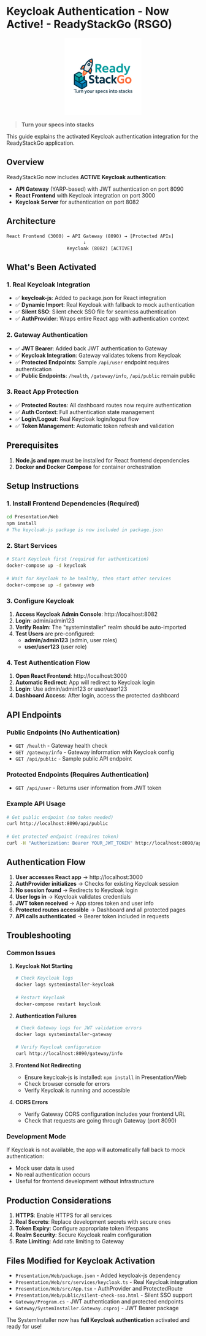 # Keycloak Authentication - Now Active! - ReadyStackGo (RSGO)

<div align="center">
  <img src="assets/logo.png" alt="ReadyStackGo Logo" width="200">
</div>

> **Turn your specs into stacks**

This guide explains the activated Keycloak authentication integration for the ReadyStackGo application.

## Overview

ReadyStackGo now includes **ACTIVE Keycloak authentication**:
- **API Gateway** (YARP-based) with JWT authentication on port 8090
- **React Frontend** with Keycloak integration on port 3000
- **Keycloak Server** for authentication on port 8082

## Architecture

```
React Frontend (3000) → API Gateway (8090) → [Protected APIs]
                            ↓
                      Keycloak (8082) [ACTIVE]
```

## What's Been Activated

### 1. Real Keycloak Integration
- ✅ **keycloak-js**: Added to package.json for React integration
- ✅ **Dynamic Import**: Real Keycloak with fallback to mock authentication
- ✅ **Silent SSO**: Silent check SSO file for seamless authentication
- ✅ **AuthProvider**: Wraps entire React app with authentication context

### 2. Gateway Authentication
- ✅ **JWT Bearer**: Added back JWT authentication to Gateway
- ✅ **Keycloak Integration**: Gateway validates tokens from Keycloak
- ✅ **Protected Endpoints**: Sample `/api/user` endpoint requires authentication
- ✅ **Public Endpoints**: `/health`, `/gateway/info`, `/api/public` remain public

### 3. React App Protection
- ✅ **Protected Routes**: All dashboard routes now require authentication
- ✅ **Auth Context**: Full authentication state management
- ✅ **Login/Logout**: Real Keycloak login/logout flow
- ✅ **Token Management**: Automatic token refresh and validation

## Prerequisites

1. **Node.js and npm** must be installed for React frontend dependencies
2. **Docker and Docker Compose** for container orchestration

## Setup Instructions

### 1. Install Frontend Dependencies (Required)

```bash
cd Presentation/Web
npm install
# The keycloak-js package is now included in package.json
```

### 2. Start Services

```bash
# Start Keycloak first (required for authentication)
docker-compose up -d keycloak

# Wait for Keycloak to be healthy, then start other services
docker-compose up -d gateway web
```

### 3. Configure Keycloak

1. **Access Keycloak Admin Console**: http://localhost:8082
2. **Login**: admin/admin123
3. **Verify Realm**: The "systeminstaller" realm should be auto-imported
4. **Test Users** are pre-configured:
   - **admin/admin123** (admin, user roles)
   - **user/user123** (user role)

### 4. Test Authentication Flow

1. **Open React Frontend**: http://localhost:3000
2. **Automatic Redirect**: App will redirect to Keycloak login
3. **Login**: Use admin/admin123 or user/user123
4. **Dashboard Access**: After login, access the protected dashboard

## API Endpoints

### Public Endpoints (No Authentication)
- `GET /health` - Gateway health check
- `GET /gateway/info` - Gateway information with Keycloak config
- `GET /api/public` - Sample public API endpoint

### Protected Endpoints (Requires Authentication)
- `GET /api/user` - Returns user information from JWT token

### Example API Usage

```bash
# Get public endpoint (no token needed)
curl http://localhost:8090/api/public

# Get protected endpoint (requires token)
curl -H "Authorization: Bearer YOUR_JWT_TOKEN" http://localhost:8090/api/user
```

## Authentication Flow

1. **User accesses React app** → http://localhost:3000
2. **AuthProvider initializes** → Checks for existing Keycloak session
3. **No session found** → Redirects to Keycloak login
4. **User logs in** → Keycloak validates credentials
5. **JWT token received** → App stores token and user info
6. **Protected routes accessible** → Dashboard and all protected pages
7. **API calls authenticated** → Bearer token included in requests

## Troubleshooting

### Common Issues

1. **Keycloak Not Starting**
   ```bash
   # Check Keycloak logs
   docker logs systeminstaller-keycloak
   
   # Restart Keycloak
   docker-compose restart keycloak
   ```

2. **Authentication Failures**
   ```bash
   # Check Gateway logs for JWT validation errors
   docker logs systeminstaller-gateway
   
   # Verify Keycloak configuration
   curl http://localhost:8090/gateway/info
   ```

3. **Frontend Not Redirecting**
   - Ensure keycloak-js is installed: `npm install` in Presentation/Web
   - Check browser console for errors
   - Verify Keycloak is running and accessible

4. **CORS Errors**
   - Verify Gateway CORS configuration includes your frontend URL
   - Check that requests are going through Gateway (port 8090)

### Development Mode

If Keycloak is not available, the app will automatically fall back to mock authentication:
- Mock user data is used
- No real authentication occurs
- Useful for frontend development without infrastructure

## Production Considerations

1. **HTTPS**: Enable HTTPS for all services
2. **Real Secrets**: Replace development secrets with secure ones
3. **Token Expiry**: Configure appropriate token lifespans
4. **Realm Security**: Secure Keycloak realm configuration
5. **Rate Limiting**: Add rate limiting to Gateway

## Files Modified for Keycloak Activation

- `Presentation/Web/package.json` - Added keycloak-js dependency
- `Presentation/Web/src/services/keycloak.ts` - Real Keycloak integration
- `Presentation/Web/src/App.tsx` - AuthProvider and ProtectedRoute
- `Presentation/Web/public/silent-check-sso.html` - Silent SSO support
- `Gateway/Program.cs` - JWT authentication and protected endpoints
- `Gateway/SystemInstaller.Gateway.csproj` - JWT Bearer package

The SystemInstaller now has **full Keycloak authentication** activated and ready for use!
